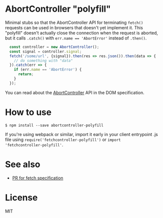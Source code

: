 # AbortController "polyfill"

Minimal stubs so that the AbortController API for terminating ```fetch()``` requests can be used in
browsers that doesn't yet implement it. This "polyfill" doesn't actually close the connection when
the request is aborted, but it calls ```.catch()``` with ```err.name == 'AbortError'``` instead of
```.then()```.

```js
  const controller = new AbortController();
  const signal = controller.signal;
  fetch('/some/url', {signal}).then(res => res.json()).then(data => {
    // do something with "data"
  }).catch(err => {
    if (err.name == 'AbortError') {
      return;
    }
  });
```

You can read about the [AbortController](https://dom.spec.whatwg.org/#aborting-ongoing-activities) API in the DOM specification.

# How to use

```shell
$ npm install --save abortcontroller-polyfill
```

If you're using webpack or similar, import it early in your client entrypoint .js file using
```require('fetchcontroller-polyfill')``` or ```import 'fetchcontroller-polyfill'```.


# See also

* [PR for fetch specification](https://github.com/whatwg/fetch/pull/523)

# License

MIT
